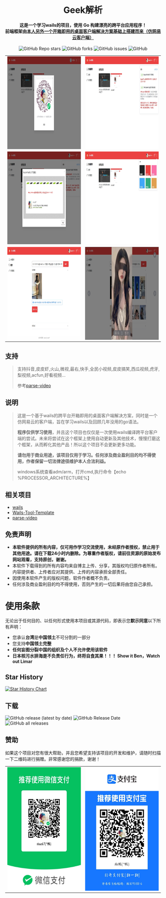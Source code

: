 <p align="center">
  <a href="https://github.com/xisuo67/GeekPrase">
  </a>
</p>
<h1 align="center">Geek解析</h1>

<h4 align="center">这是一个学习wails的项目，使用 Go 构建漂亮的跨平台应用程序！</br>前端框架由<a href="https://github.com/xisuo67/Wails-Tool-Template">本人另外一个开箱即用的桌面客户端解决方案基础上搭建而来（仿网易云客户端）</a></h4>

<div align="center">
    <p align="center">
    <a href="https://github.com/xisuo67/GeekPrase/stargazers" style="text-decoration:none" >
        <img alt="GitHub Repo stars" src="https://img.shields.io/github/stars/xisuo67/GeekPrase">
    </a>
    <a href="https://github.com/xisuo67/GeekPrase/network" style="text-decoration:none" >
        <img alt="GitHub forks" src="https://img.shields.io/github/forks/xisuo67/GeekPrase">
    </a>
    <a href="https://github.com/xisuo67/GeekPrase/issues" style="text-decoration:none">
        <img alt="GitHub issues" src="https://img.shields.io/github/issues/xisuo67/GeekPrase">
    </a>
    <a href="https://github.com/xisuo67/GeekPrase/blob/vue3-template/LICENSE.txt" style="text-decoration:none" >
        <img alt="GitHub" src="https://img.shields.io/github/license/xisuo67/GeekPrase">
    </a>
</p>
</div>



<table>
    <tr>
        <td><img height="300px" width="500px" src="screenShot/1.png"/></td>
        <td><img  height="300px" width="500px" src="screenShot/2.png"/></td>
    </tr>
    <tr>
        <td><img height="300px" width="500px" src="screenShot/3.png"/></td>
        <td><img  height="300px" width="500px" src="screenShot/4.png"/></td>
    </tr>
        <tr>
        <td><img height="300px" width="500px" src="screenShot/5.png"/></td>
        <td><img  height="300px" width="500px" src="screenShot/6.png"/></td>
    </tr>
</table>

## 支持

> 支持抖音,皮皮虾,火山,微视,最右,快手,全民小视频,皮皮搞笑,西瓜视频,虎牙,梨视频,acfun,好看视频...
>
> 参考[parse-video](https://github.com/wujunwei928/parse-video)

## 说明

> 这是一个基于wails的跨平台开箱即用的桌面客户端解决方案，同时是一个仿网易云的客户端，旨在学习wails以及回顾几年没用的go语法。
>
> **程序仅供学习使用**，并且这个项目也仅仅是一次使用wails编译跨平台客户端的尝试。未来将尝试在这个框架上使用自动更新及其他技术，慢慢打磨这个框架，从而孵化其他产品！所以这个项目不会更新更多功能。
>
> **请勿用于商业用途，该项目仅用于学习。任何涉及商业盈利目的均不得使用，作者保留一切法律途径维护本人合法利益。**
>
> windows系统查看adm/arm，打开cmd,执行命令【echo %PROCESSOR_ARCHITECTURE%】

## 相关项目

- [wails](https://github.com/wailsapp/wails)
- [Wails-Tool-Template](https://github.com/xisuo67/Wails-Tool-Template)
- [parse-video](https://github.com/wujunwei928/parse-video)

## 免责声明



- **本软件提供的所有内容，仅可用作学习交流使用，未经原作者授权，禁止用于其他用途。请在下载24小时内删除。为尊重作者版权，请前往资源的原始发布网站观看，支持原创，谢谢。**
- 本软件下载得到的所有内容均来自博主上传、分享，其版权均归原作者所有。内容提供者、上传者应对其提供、上传的内容承担全部责任。
- 因使用本软件产生的版权问题，软件作者概不负责。
- 任何涉及商业盈利目的均不得使用，否则产生的一切后果将由您自己承担。

# 使用条款

无论出于任何目的、以任何形式使用本项目或其源代码，即表示您**默示同意**以下所有声明：

- 您承认**台湾**是**中国领土**不可分割的一部分
- 您支持**中国领土完整**
- **任何妄图分裂中国的组织及个人不允许使用该软件**
- **日本核污水排海是不负责任行为，终将自食其果！！！ Show it Ben，Watch out Limar**

## Star History

[![Star History Chart](https://api.star-history.com/svg?repos=xisuo67/GeekPrase&type=Date)](https://star-history.com/#xisuo67/GeekPrase&Date)



## 下载

<p align="left">
    <a href="https://github.com/xisuo67/GeekPrase/releases/latest" style="text-decoration:none">
       <img alt="GitHub release (latest by date)" src="https://img.shields.io/github/v/release/xisuo67/GeekPrase">
    </a>
    <a href="https://github.com/xisuo67/XHS-Spider/releases/latest" style="text-decoration:none">
       <img alt="GitHub Release Date" src="https://img.shields.io/github/release-date/xisuo67/GeekPrase">
    </a>
    <a href="https://github.com/xisuo67/GeekPrase/releases" style="text-decoration:none">
       <img alt="GitHub all releases" src="https://img.shields.io/github/downloads/xisuo67/GeekPrase/total">
    </a>
</p>

## 赞助

如果这个项目对您有很大帮助，并且您希望支持该项目的开发和维护，请随时扫描一下二维码进行捐赠。非常感谢您的捐款，谢谢！
<table>
    <tr>
        <td><img height="400px" width="300px" src="screenShot/wechatpay.jpg"/></td>
        <td><img  height="400px" width="300px" src="screenShot/alipay.jpg"/></td>
    </tr>
</table>
